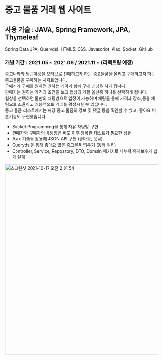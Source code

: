 # 중고 물품 거래 웹 사이트

## 사용 기술 : JAVA, Spring Framework, JPA, Thymeleaf </br>
Spring Data JPA, Querydsl, HTML5, CSS, Javascript, Ajax, Socket, GitHub

### 개발 기간 : 2021.05 ~ 2021.06 / 2021.11 ~ (리펙토링 예정) 

중고나라와 당근마켓을 모티브로 판매하고자 하는 중고물품을 올리고 구매하고자 하는 중고물품을 구매하는 사이트입니다. </br>
구매자가 구매를 원하면 원하는 가격과 함께 구매 신청을 하게 됩니다. </br>
판매자는 원하는 가격과 조건을 보고 협상과 거절 옵션중 하나를 선택하게 됩니다. </br>
협상을 선택하면 둘만의 채팅방으로 입장이 가능하며 채팅을 통해 가격과 장소,등을 채팅으로 조율하고 최종적으로 거래를 확정시킬 수 있습니다. </br>
중고 물품 리스트에서는 해당 중고 물품의 정보 및 댓글 등을 확인할 수 있고, 좋아요 버튼기능도 구현했습니다. </br>

- Socket Programming을 통해 자유 채팅방 구현
- 판매자와 구매자의 채팅방은 배포 이후 정확한 테스트가 필요한 상황
- Ajax 기술을 활용해 JSON API 구현 (좋아요, 댓글)
- Querydsl을 통해 좋아요 많은 중고물품 띄우기 (동적 쿼리)
- Controller, Service, Repository, DTO, Domain 패키지로 나누어 유지보수가 쉽게 설계

<img width="628" alt="스크린샷 2021-10-17 오전 2 01 54" src="https://user-images.githubusercontent.com/33217033/137596017-c7554c46-37bb-4d3d-815c-88937cd36b00.png">


